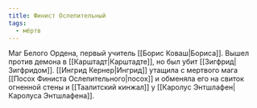 ```yaml
---
title: Финист Ослепительный
tags:
  - мёртв
---
```

Маг Белого Ордена, первый учитель [[Борис Коваш|Бориса]]. Вышел против демона в [[Карштадт|Карштадте]], но был убит [[Зигфрид|Зигфридом]]. [[Ингрид Кернер|Ингрид]] утащила с мертвого мага [[Посох Финиста Ослепительного|посох]] и обменяла его на свиток огненной стены и [[Таалитский кинжал]] у [[Каролус Энтшлафен|Каролуса Энтшлафена]].
